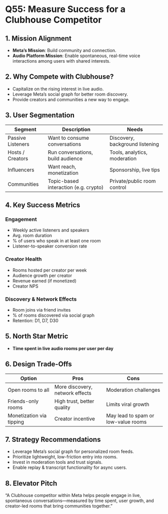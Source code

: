 # Q55: Measure Success for a Clubhouse Competitor

## 1. Mission Alignment
- **Meta’s Mission**: Build community and connection.
- **Audio Platform Mission**: Enable spontaneous, real-time voice interactions among users with shared interests.

## 2. Why Compete with Clubhouse?
- Capitalize on the rising interest in live audio.
- Leverage Meta’s social graph for better room discovery.
- Provide creators and communities a new way to engage.

## 3. User Segmentation

| Segment             | Description                             | Needs                                 |
|---------------------|------------------------------------------|----------------------------------------|
| Passive Listeners   | Want to consume conversations            | Discovery, background listening        |
| Hosts / Creators    | Run conversations, build audience        | Tools, analytics, moderation           |
| Influencers         | Want reach, monetization                 | Sponsorship, live tips                 |
| Communities         | Topic-based interaction (e.g. crypto)    | Private/public room control            |

## 4. Key Success Metrics

### Engagement
- Weekly active listeners and speakers
- Avg. room duration
- % of users who speak in at least one room
- Listener-to-speaker conversion rate

### Creator Health
- Rooms hosted per creator per week
- Audience growth per creator
- Revenue earned (if monetized)
- Creator NPS

### Discovery & Network Effects
- Room joins via friend invites
- % of rooms discovered via social graph
- Retention: D1, D7, D30

## 5. North Star Metric
- **Time spent in live audio rooms per user per day**

## 6. Design Trade-Offs

| Option                     | Pros                                | Cons                                 |
|----------------------------|--------------------------------------|--------------------------------------|
| Open rooms to all          | More discovery, network effects      | Moderation challenges                |
| Friends-only rooms         | High trust, better quality           | Limits viral growth                  |
| Monetization via tipping   | Creator incentive                    | May lead to spam or low-value rooms  |

## 7. Strategy Recommendations
- Leverage Meta’s social graph for personalized room feeds.
- Prioritize lightweight, low-friction entry into rooms.
- Invest in moderation tools and trust signals.
- Enable replay & transcript functionality for async users.

## 8. Elevator Pitch
“A Clubhouse competitor within Meta helps people engage in live, spontaneous conversations—measured by time spent, user growth, and creator-led rooms that bring communities together.”
